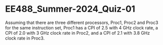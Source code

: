 # EE488_Summer-2024_Quiz-01
Assuming that there are three different processors, Proc1, Proc2 and Proc3 for the same instruction set, Proc1 has a CPI of 2.5 with 4 GHz clock rate, a CPI of 2.0 with 3 GHz clock rate in Proc2, and a CPI of 2.1 with 3.8 GHz clock rate in Proc3.
